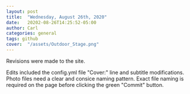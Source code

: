 ```yaml
---
layout: post
title:  "Wednesday, August 26th, 2020"
date:   20202-08-26T14:25:52-05:00
author: Carl
categories: general
tags: github
cover:  "/assets/Outdoor_Stage.png"
---
```


Revisions were made to the site.

Edits included the config.yml file "Cover:" line and subtitle modifications.  Photo files need a clear and consice naming pattern.  Exact file naming is required on the page before clicking the green "Commit" button.
